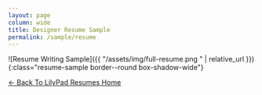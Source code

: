 ```yaml
---
layout: page
column: wide
title: Designer Resume Sample
permalink: /sample/resume
---
```

![Resume Writing Sample]({{ "/assets/img/full-resume.png " | relative_url }}){:class="resume-sample border--round box-shadow-wide"}

[← Back To LilyPad Resumes Home](/)
